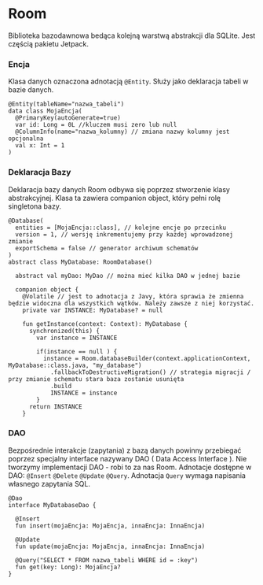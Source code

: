 # Room
Biblioteka bazodawnowa bedąca kolejną warstwą abstrakcji dla SQLite. Jest częścią pakietu Jetpack.

### Encja
Klasa danych oznaczona adnotacją `@Entity`. Służy jako deklaracja tabeli w bazie danych.


```
@Entity(tableName="nazwa_tabeli")
data class MojaEncja(
  @PrimaryKey(autoGenerate=true)
  var id: Long = 0L //kluczem musi zero lub null
  @ColumnInfo(name="nazwa_kolumny) // zmiana nazwy kolumny jest opcjonalna
  val x: Int = 1
)
```

### Deklaracja Bazy
Deklaracja bazy danych Room odbywa się poprzez stworzenie klasy abstrakcyjnej. Klasa ta zawiera companion object, który pełni rolę singletona bazy.

```
@Database(
  entities = [MojaEncja::class], // kolejne encje po przecinku
  version = 1, // wersję inkrementujemy przy każdej wprowadzonej zmianie
  exportSchema = false // generator archiwum schematów
)
abstract class MyDatabase: RoomDatabase()

  abstract val myDao: MyDao // można mieć kilka DAO w jednej bazie
  
  companion object {
    @Volatile // jest to adnotacja z Javy, która sprawia że zmienna będzie widoczna dla wszystkich wątków. Należy zawsze z niej korzystać.
    private var INSTANCE: MyDatabase? = null
    
    fun getInstance(context: Context): MyDatabase {
      synchronized(this) {
        var instance = INSTANCE
        
        if(instance == null ) {
          instance = Room.databaseBuilder(context.applicationContext, MyDatabase::class.java, "my_database")
            .fallbackToDestructiveMigration() // strategia migracji / przy zmianie schematu stara baza zostanie usunięta
            .build
            INSTANCE = instance 
        }
      return INSTANCE
    }
```
        
  

### DAO
Bezpośrednie interakcje (zapytania) z bazą danych powinny przebiegać poprzez specjalny interface nazywany DAO ( Data Access Interface ). Nie tworzymy implementacji DAO - robi to za nas Room.
Adnotacje dostępne w DAO: `@Insert` `@Delete` `@Update` `@Query`. Adnotacja `Query` wymaga napisania własnego zapytania SQL.

```
@Dao
interface MyDatabaseDao {
  
  @Insert
  fun insert(mojaEncja: MojaEncja, innaEncja: InnaEncja)
  
  @Update
  fun update(mojaEncja: MojaEncja, innaEncja: InnaEncja)
  
  @Query("SELECT * FROM nazwa_tabeli WHERE id = :key")
  fun get(key: Long): MojaEncja?
}
```
 
